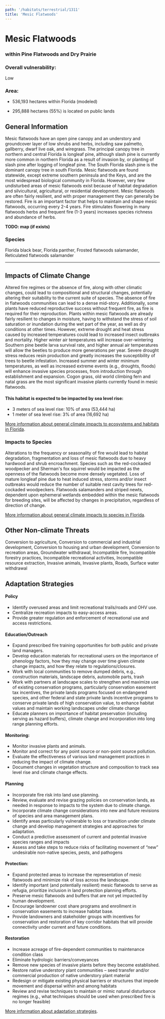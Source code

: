 ```yaml
---
path: '/habitats/terrestrial/1311'
title: 'Mesic Flatwoods'
---
```


# Mesic Flatwoods

### within Pine Flatwoods and Dry Prairie

<div id="TopSection">



<div>

### Overall vulnerability:

<div class="vulnerability vulnerability-low">Low</div>

### Area:

-   536,193 hectares within Florida (modeled)

-   295,888 hectares (55%) is located on public lands



</div>
</div>

## General Information

Mesic flatwoods have an open pine canopy and an understory and groundcover layer of low shrubs and herbs, including saw palmetto, gallberry, dwarf live oak, and wiregrass.  The principal canopy tree in northern and central Florida is longleaf pine, although slash pine is currently more common in northern Florida as a result of invasion by, or planting of slash pine after logging of longleaf pine.  The South Florida slash pine is the dominant canopy tree in south Florida. Mesic flatwoods are found statewide, except extreme southern peninsula and the Keys, and are the most widespread biological community in Florida. However, very few undisturbed areas of mesic flatwoods exist because of habitat degradation and silvicultural, agricultural, or residential development. Mesic flatwoods are often fairly resilient, and with proper management they can generally be restored.  Fire is an important factor that helps to maintain and shape mesic flatwoods, occurring every 2-4 years.  Fire stimulates flowering in many flatwoods herbs and frequent fire (1-3 years) increases species richness and abundance of herbs.



**TODO: map (if exists)**

### Species

Florida black bear, Florida panther, Frosted flatwoods salamander, Reticulated flatwoods salamander

<hr />

## Impacts of Climate Change

Altered fire regimes or the absence of fire, along with other climatic changes, could lead to compositional and structural changes, potentially altering their suitability to the current suite of species.  The absence of fire in flatwoods communities can lead to a dense mid-story.  Additionally, some plants have reduced reproductive success without frequent fire, as fire is required for their reproduction.  Plants within mesic flatwoods are already fairly resilient to changes in moisture, having to withstand the stress of soil saturation or inundation during the wet part of the year, as well as dry conditions at other times.  However, extreme drought and heat stress caused by increased temperatures could lead to increased insect outbreaks and mortality. Higher winter air temperatures will increase over-wintering Southern pine beetle larva survival rate, and higher annual air temperatures will allow the beetles to produce more generations per year. Severe drought stress reduces resin production and greatly increases the susceptibility of trees to beetle infestation.  Increased summer and winter minimum temperatures, as well as increased extreme events (e.g., droughts, floods) will enhance invasive species processes, from introduction through establishment and expansion.  Cogon grass, old world climbing fern and natal grass are the most significant invasive plants currently found in mesic flatwoods.


#### This habitat is expected to be impacted by sea level rise:

- 3 meters of sea level rise: 10% of area (53,444 ha)
- 1 meter of sea level rise: 3% of area (16,692 ha)
    

[More information about general climate impacts to ecosystems and habitats in Florida](/impacts/habitats).

### Impacts to Species

Alterations to the frequency or seasonality of fire would lead to habitat degradation, fragmentation and loss of mesic flatwoods due to heavy hardwood and shrub encroachment.  Species such as the red-cockaded woodpecker and Sherman's fox squirrel would be impacted as the openness of the flatwoods become more densely vegetated. Loss of mature longleaf pine due to heat induced stress, storms and/or insect outbreaks would reduce the number of suitable nest cavity trees for red-cockaded woodpeckers.  Flatwoods salamanders and striped newts, dependent upon ephemeral wetlands embedded within the mesic flatwoods for breeding sites, will be affected by changes in precipitation, regardless of direction of change.

[More information about general climate impacts to species in Florida](/impacts/species).

## Other Non-climate Threats

Conversion to agriculture, Conversion to commercial and industrial development, Conversion to housing and urban development, Conversion to recreation areas, Groundwater withdrawal, Incompatible fire, Incompatible forestry practices, Incompatible recreational activities, Incompatible resource extraction, Invasive animals, Invasive plants, Roads, Surface water withdrawal

## Adaptation Strategies

#### Policy

- Identify overused areas and limit recreational trails/roads and OHV use.
- Centralize recreation impacts to easy-access areas.
- Provide greater regulation and enforcement of recreational use and access restrictions.


#### Education/Outreach

- Expand prescribed fire training opportunities for both public and private land managers.
- Develop education materials for recreational users on the importance of phenology factors, how they may change over time given climate change impacts, and how they relate to regulations/closures.
- Work with local communities to remove dumped debris, e.g., construction materials, landscape debris, automobile parts, trash
- Work with partners at landscape scales to strengthen and maximize use of existing conservation programs, particularly conservation easement tax incentives, the private lands programs focused on endangered species, and other federal and state private lands incentive programs to conserve private lands of high conservation value, to enhance habitat values and maintain working landscapes under climate change
- Educate planners on importance of habitat preservation (including serving as hazard buffers), climate change and incorporation into long range planning efforts.


#### Monitoring: 

- Monitor invasive plants and animals.
- Monitor and correct for any point source or non-point source pollution.
- Evaluate the effectiveness of various land management practices in reducing the impact of climate change.
- Document changes in vegetation structure and composition to track sea level rise and climate change effects.


#### Planning

- Incorporate fire risk into land use planning.
- Review, evaluate and revise grazing policies on conservation lands, as needed in response to impacts to the system due to climate change.
- Incorporate climate change considerations into new and future revisions of species and area management plans.
- Identify areas particularly vulnerable to loss or transition under climate change and develop management strategies and approaches for adaptation.
- Conduct a predictive assessment of current and potential invasive species ranges and impacts
- Assess and take steps to reduce risks of facilitating movement of “new” undesirable non-native species, pests, and pathogens


#### Protection:  

- Expand protected areas to increase the representation of mesic flatwoods and minimize risk of loss across the landscape.
- Identify important (and potentially resilient) mesic flatwoods to serve as refugia, prioritize inclusion in land protection planning efforts.
- Preserve mesic flatwoods and buffers that are not yet impacted by human development.
- Encourage landowner cost share programs and enrollment in conservation easements to increase habitat base.
- Provide landowners and stakeholder groups with incentives for conservation and restoration of key corridor habitats that will provide connectivity under current and future conditions.


#### Restoration

- Increase acreage of fire-dependent communities to maintenance condition class
- Eliminate hydrologic barriers/conveyances
- Remove new species of invasive plants before they become established.
- Restore native understory plant communities – seed transfer and/or commercial production of native understory plant material
- Redesign or mitigate existing physical barriers or structures that impede movement and dispersal within and among habitats
- Review and revise techniques to maintain or mimic natural disturbance regimes (e.g., what techniques should be used when prescribed fire is no longer feasible)




[More information about adaptation strategies](/strategies).


